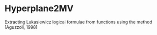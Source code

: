 # Hyperplane2MV
Extracting Lukasiewicz logical formulae from functions using the method [Aguzzoli, 1998]
